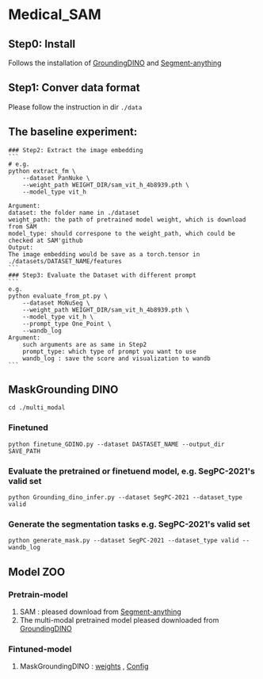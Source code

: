 # Medical_SAM

## Step0: Install  
Follows the installation of  [GroundingDINO](https://github.com/IDEA-Research/GroundingDINO) and [Segment-anything](https://github.com/facebookresearch/segment-anything)
## Step1: Conver data format
Please follow the instruction in dir ```./data```
## The baseline experiment:
    ### Step2: Extract the image embedding
    ```
    # e.g.
    python extract_fm \
        --dataset PanNuke \
        --weight_path WEIGHT_DIR/sam_vit_h_4b8939.pth \
        --model_type vit_h

    Argument:
    dataset: the folder name in ./dataset
    weight_path: the path of pretrained model weight, which is download from SAM
    model_type: should correspone to the weight_path, which could be checked at SAM'github
    Output:
    The image embedding would be save as a torch.tensor in ./datasets/DATASET_NAME/features
    ```
    ### Step3: Evaluate the Dataset with different prompt
    ```
    e.g.
    python evaluate_from_pt.py \
        --dataset MoNuSeg \
        --weight_path WEIGHT_DIR/sam_vit_h_4b8939.pth \
        --model_type vit_h \
        --prompt_type One_Point \
        --wandb_log
    Argument:
        such arguments are as same in Step2
        prompt_type: which type of prompt you want to use
        wandb_log : save the score and visualization to wandb 
    ```
## MaskGrounding DINO
```
cd ./multi_modal
```
### Finetuned 
```
python finetune_GDINO.py --dataset DASTASET_NAME --output_dir SAVE_PATH
```
### Evaluate the pretrained or finetuend model, e.g. SegPC-2021's valid set
```
python Grounding_dino_infer.py --dataset SegPC-2021 --dataset_type valid
```
### Generate the segmentation tasks e.g. SegPC-2021's valid set
```
python generate_mask.py --dataset SegPC-2021 --dataset_type valid --wandb_log
```

## Model ZOO
### Pretrain-model
1. SAM : pleased download from [Segment-anything](https://github.com/facebookresearch/segment-anything)
2. The multi-modal pretrained model pleased downloaded from [GroundingDINO](https://github.com/IDEA-Research/GroundingDINO)

### Fintuned-model
1. MaskGroundingDINO : [weights](https://drive.google.com/file/d/1gMQe8RywGqzQfAQaQzYGUe--XRzAtaQT/view?usp=drive_link) , [Config](https://drive.google.com/file/d/1l5h4lxqNhSS1hwurFx6fL9x4R4iIKcag/view?usp=drive_link)

